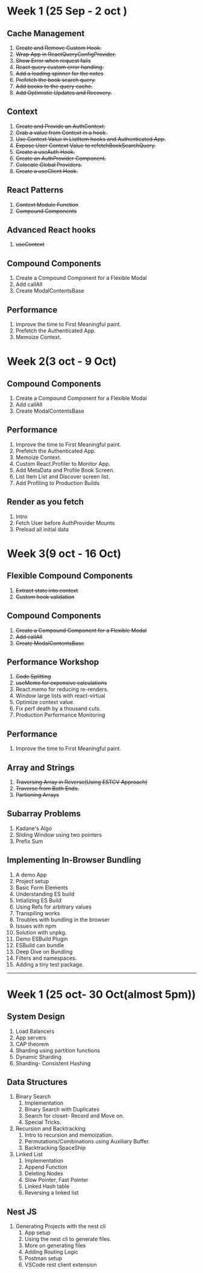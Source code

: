 # Week 1 (25 Sep - 2 oct )

## Cache Management

1. ~~Create and Remove Custom Hook.~~
2. ~~Wrap App in ReactQueryConfigProvider.~~
3. ~~Show Error when request fails~~
4. ~~React query custom error handling.~~
5. ~~Add a loading spinner for the notes~~
6. ~~Prefetch the book search query.~~
7. ~~Add books to the query cache.~~
8. ~~Add Optimistic Updates and Recovery.~~

## Context

1. ~~Create and Provide an AuthContext.~~
2. ~~Grab a value from Context in a hook.~~
3. ~~Use Context Value in ListItem hooks and Authenticated App.~~
4. ~~Expose User Context Value to refetchBookSearchQuery.~~
5. ~~Create a useAuth Hook.~~
6. ~~Create an AuthProvider Component.~~
7. ~~Colocate Global Providers.~~
8. ~~Create a useClient Hook.~~

## React Patterns

1. ~~Context Module Function~~
2. ~~Compound Components~~

## Advanced React hooks

1. ~~useContext~~

## Compound Components

1. Create a Compound Component for a Flexible Modal
2. Add callAll
3. Create ModalContentsBase

## Performance

1. Improve the time to First Meaningful paint.
2. Prefetch the Authenticated App.
3. Memoize Context.

# Week 2(3 oct - 9 Oct)

## Compound Components

1. Create a Compound Component for a Flexible Modal
2. Add callAll
3. Create ModalContentsBase

## Performance

1. Improve the time to First Meaningful paint.
2. Prefetch the Authenticated App.
3. Memoize Context.
4. Custom React.Profiler to Monitor App.
5. Add MetaData and Profile Book Screen.
6. List Item List and Discover screen list.
7. Add Profiling to Production Builds

## Render as you fetch

1. Intro
2. Fetch User before AuthProvider Mounts
3. Preload all initial data

# Week 3(9 oct - 16 Oct)

## Flexible Compound Components

1. ~~Extract state into context~~
2. ~~Custom hook validation~~

## Compound Components

1. ~~Create a Compound Component for a Flexible Modal~~
2. ~~Add callAll~~
3. ~~Create ModalContentsBase~~

## Performance Workshop

1. ~~Code Splitting~~
2. ~~useMemo for expensive calculations~~
3. React.memo for reducing re-renders.
4. Window large lists with react-virtual
5. Optimize context value.
6. Fix perf death by a thousand cuts.
7. Production Performance Monitoring

## Performance

1. Improve the time to First Meaningful paint.

## Array and Strings

1. ~~Traversing Array in Reverse(Using ESTCV Approach)~~
2. ~~Traverse from Both Ends.~~
3. ~~Partioning Arrays~~

## Subarray Problems

1. Kadane's Algo
2. Sliding Window using two pointers
3. Prefix Sum

## Implementing In-Browser Bundling

1. A demo App
2. Project setup
3. Basic Form Elements
4. Understanding ES build
5. Intializing ES Build
6. Using Refs for arbitrary values
7. Transpiling works
8. Troubles with bundling in the browser
9. Issues with npm
10. Solution with unpkg.
11. Demo ESBuild Plugin
12. ESBuild can bundle
13. Deep Dive on Bundling
14. Filters and namespaces.
15. Adding a tiny test package.

---

# Week 1 (25 oct- 30 Oct(almost 5pm))

## System Design

1. Load Balancers
2. App servers
3. CAP theorem
4. Sharding using partition functions
5. Dynamic Sharding
6. Sharding- Consistent Hashing

## Data Structures

1. Binary Search
   1. Implementation
   2. Binary Search with Duplicates
   3. Search for closet- Record and Move on.
   4. Special Tricks.
2. Recursion and Backtracking
   1. Intro to recursion and memoization.
   2. Permutations/Combinations using Auxiliary Buffer.
   3. Backtracking SpaceShip
3. Linked List
   1. Implementation
   2. Append Function
   3. Deleting Nodes
   4. Slow Pointer, Fast Pointer
   5. Linked Hash table
   6. Reversing a linked list

## Nest JS

1. Generating Projects with the nest cli
   1. App setup
   2. Using the nest cli to generate files.
   3. More on generating files
   4. Adding Routing Logic
   5. Postman setup
   6. VSCode rest client extension
